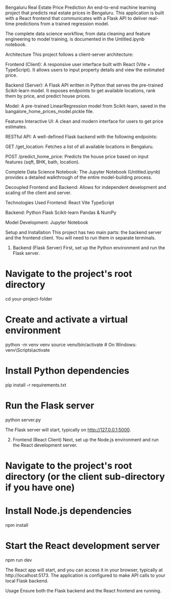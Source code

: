 Bengaluru Real Estate Price Prediction
An end-to-end machine learning project that predicts real estate prices in Bengaluru. This application is built with a React frontend that communicates with a Flask API to deliver real-time predictions from a trained regression model.

The complete data science workflow, from data cleaning and feature engineering to model training, is documented in the Untitled.ipynb notebook.

Architecture
This project follows a client-server architecture:

Frontend (Client): A responsive user interface built with React (Vite + TypeScript). It allows users to input property details and view the estimated price.

Backend (Server): A Flask API written in Python that serves the pre-trained Scikit-learn model. It exposes endpoints to get available locations, rank them by price, and predict house prices.

Model: A pre-trained LinearRegression model from Scikit-learn, saved in the bangalore_home_prices_model.pickle file.

Features
Interactive UI: A clean and modern interface for users to get price estimates.

RESTful API: A well-defined Flask backend with the following endpoints:

GET /get_location: Fetches a list of all available locations in Bengaluru.

POST /predict_home_price: Predicts the house price based on input features (sqft, BHK, bath, location).

Complete Data Science Notebook: The Jupyter Notebook (Untitled.ipynb) provides a detailed walkthrough of the entire model-building process.

Decoupled Frontend and Backend: Allows for independent development and scaling of the client and server.

Technologies Used
Frontend:
React
Vite
TypeScript

Backend:
Python
Flask
Scikit-learn
Pandas & NumPy

Model Development:
Jupyter Notebook

Setup and Installation
This project has two main parts: the backend server and the frontend client. You will need to run them in separate terminals.

1. Backend (Flask Server)
First, set up the Python environment and run the Flask server.

# Navigate to the project's root directory
cd your-project-folder

# Create and activate a virtual environment
python -m venv venv
source venv/bin/activate  # On Windows: venv\Scripts\activate

# Install Python dependencies
pip install -r requirements.txt

# Run the Flask server
python server.py

The Flask server will start, typically on http://127.0.0.1:5000.

2. Frontend (React Client)
Next, set up the Node.js environment and run the React development server.

# Navigate to the project's root directory (or the client sub-directory if you have one)

# Install Node.js dependencies
npm install

# Start the React development server
npm run dev

The React app will start, and you can access it in your browser, typically at http://localhost:5173. The application is configured to make API calls to your local Flask backend.

Usage
Ensure both the Flask backend and the React frontend are running.
